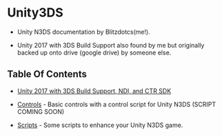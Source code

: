 # Unity3DS

* Unity N3DS documentation by Blitzdotcs(me!).

* Unity 2017 with 3DS Build Support also found by me but originally backed up onto drive (google drive) by someone else.

## Table Of Contents

* [Unity 2017 with 3DS Build Support, NDI, and CTR SDK](https://archive.org/details/unity-2017-3ds-sdk_202308_202308)

* [Controls](https://github.com/Blitzexlmao/Unity3DS/blob/main/Controls/Controls.md) - Basic controls with a control script for Unity N3DS (SCRIPT COMING SOON)

* [Scripts](https://github.com/Blitzexlmao/Unity3DS/tree/main/Scripts) - Some scripts to enhance your Unity N3DS game.
